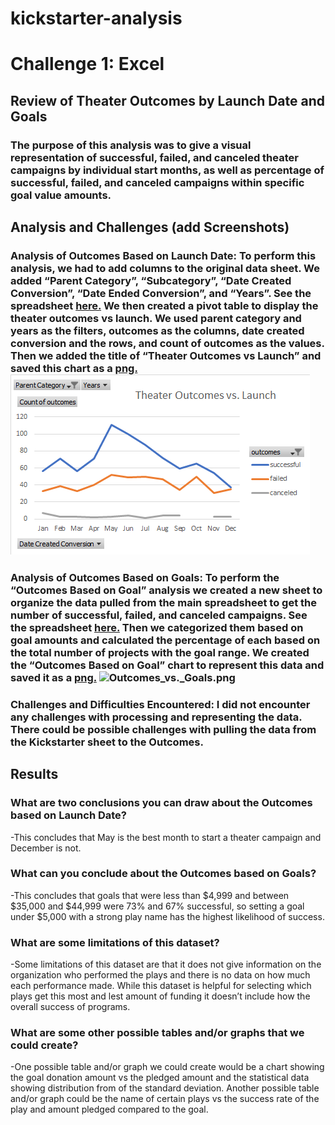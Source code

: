 # kickstarter-analysis
# Challenge 1: Excel
## Review of Theater Outcomes by Launch Date and Goals 
### The purpose of this analysis was to give a visual representation of successful, failed, and canceled theater campaigns by individual start months, as well as percentage of successful, failed, and canceled campaigns within specific goal value amounts. 
## Analysis and Challenges (add Screenshots)
### Analysis of Outcomes Based on Launch Date: To perform this analysis, we had to add columns to the original data sheet. We added “Parent Category”, “Subcategory”, “Date Created Conversion”, “Date Ended Conversion”, and “Years”. See the spreadsheet [here.](https://github.com/mthalken/kickstarter-analysis/blob/main/Kickstarter%20Challenge.xlsx) We then created a pivot table  to display the theater outcomes vs launch. We used parent category and years as the filters, outcomes as the columns, date created conversion and the rows, and count of outcomes as the values. Then we added the title of “Theater Outcomes vs Launch” and saved this chart as a [png.](https://github.com/mthalken/kickstarter-analysis/blob/main/Theater%20Outcomes%20vs.%20Launch.png) ![Theater_Outcomes_vs._Launch.png](Theater_Outcomes_vs._Launch.png)
### Analysis of Outcomes Based on Goals: To perform the “Outcomes Based on Goal” analysis we created a new sheet to organize the data pulled from the main spreadsheet to get the number of successful, failed, and canceled campaigns. See the spreadsheet [here.](https://github.com/mthalken/kickstarter-analysis/blob/main/Kickstarter%20Challenge.xlsx) Then we categorized them based on goal amounts and calculated the percentage of each based on the total number of projects with the goal range. We created the “Outcomes Based on Goal” chart to represent this data and saved it as a [png.](https://github.com/mthalken/kickstarter-analysis/blob/main/Outcomes%20vs%20Goal%20.png) ![Outcomes_vs._Goals.png](Outcomes_vs._Goals.png)
### Challenges and Difficulties Encountered: I did not encounter any challenges with processing and representing the data. There could be possible challenges with pulling the data from the Kickstarter sheet to the Outcomes. 
## Results
### What are two conclusions you can draw about the Outcomes based on Launch Date? 
-This concludes that May is the best month to start a theater campaign and December is not. 
### What can you conclude about the Outcomes based on Goals? 
-This concludes that goals that were less than $4,999 and between $35,000 and $44,999 were 73% and 67% successful, so setting a goal under $5,000 with a strong play name has the highest likelihood of success.
### What are some limitations of this dataset? 
-Some limitations of this dataset are that it does not give information on the organization who performed the plays and there is no data on how much each performance made. While this dataset is helpful for selecting which plays get this most and lest amount of funding it doesn’t include how the overall success of programs. 
### What are some other possible tables and/or graphs that we could create? 
-One possible table and/or graph we could create would be a chart showing the goal donation amount vs the pledged amount and the statistical data showing distribution from of the standard deviation. Another possible table and/or graph could be the name of certain plays vs the success rate of the play and amount pledged compared to the goal.
